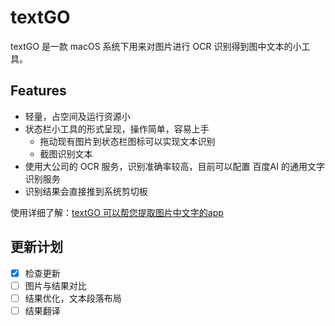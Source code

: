 # textGO

textGO 是一款 macOS 系统下用来对图片进行 OCR 识别得到图中文本的小工具。

## Features

- 轻量，占空间及运行资源小
- 状态栏小工具的形式呈现，操作简单，容易上手
  - 拖动现有图片到状态栏图标可以实现文本识别
  - 截图识别文本
- 使用大公司的 OCR 服务，识别准确率较高，目前可以配置 百度AI 的通用文字识别服务
- 识别结果会直接推到系统剪切板

使用详细了解：[textGO 可以帮您提取图片中文字的app](https://www.smslit.top/2019/01/22/textGO/)


## 更新计划

- [x] 检查更新
- [ ] 图片与结果对比
- [ ] 结果优化，文本段落布局
- [ ] 结果翻译
